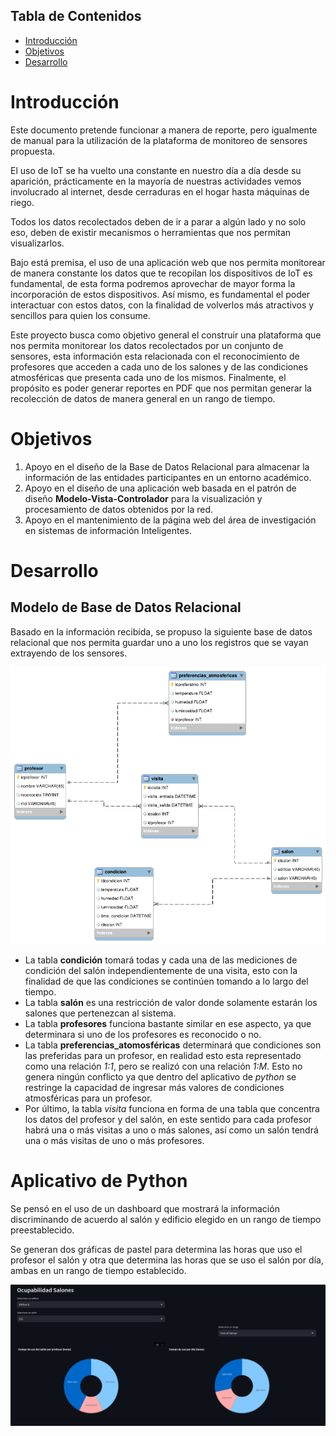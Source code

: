 ## Tabla de Contenidos

- [Introducción](#introducción)
- [Objetivos](#Objetivos)
- [Desarrollo](#Desarrollo)

# Introducción

Este documento pretende funcionar a manera de reporte, pero igualmente de manual para la utilización de la plataforma de monitoreo de sensores propuesta. 

El uso de IoT se ha vuelto una constante en nuestro día a día desde su aparición, prácticamente en la mayoría de nuestras actividades vemos involucrado al internet, desde cerraduras en el hogar hasta máquinas de riego. 

Todos los datos recolectados deben de ir a parar a algún lado y no solo eso, deben de existir mecanismos o herramientas que nos permitan visualizarlos. 

Bajo está premisa, el uso de una aplicación web que nos permita monitorear de manera constante los datos que te recopilan los dispositivos de IoT es fundamental, de esta forma podremos aprovechar de mayor forma la incorporación de estos dispositivos. Así mismo, es fundamental el poder interactuar con estos datos, con la finalidad de volverlos más atractivos y sencillos para quien los consume. 

Este proyecto busca como objetivo general el construir una plataforma que nos permita monitorear los datos recolectados por un conjunto de sensores, esta información esta relacionada con el reconocimiento de profesores que acceden a cada uno de los salones y de las condiciones atmosféricas que presenta cada uno de los mismos. Finalmente, el propósito es poder generar reportes en PDF que nos permitan generar la recolección de datos de manera general en un rango de tiempo. 

# Objetivos 
1. Apoyo en el diseño de la Base de Datos Relacional para almacenar la información de las entidades participantes en un entorno académico.
2. Apoyo en el diseño de una aplicación web basada en el patrón de diseño **Modelo-Vista-Controlador** para la visualización y procesamiento de datos obtenidos por la red.
3. Apoyo en el mantenimiento de la página web del área de investigación en sistemas de información Inteligentes.

# Desarrollo
## Modelo de Base de Datos Relacional
Basado en la información recibida, se propuso la siguiente base de datos relacional que nos permita guardar uno a uno los registros que se vayan extrayendo de los sensores.

![Modelo Relacional Base de Datos Sensores](bd_fig.png)

- La tabla **condición** tomará todas y cada una de las mediciones de condición del salón independientemente de una visita, esto con la finalidad de que las condiciones se continúen tomando a lo largo del tiempo.
- La tabla **salón** es una restricción de valor donde solamente estarán los salones que pertenezcan al sistema. 
- La tabla **profesores** funciona bastante similar en ese aspecto, ya que determinara si uno de los profesores es reconocido o no. 
- La tabla **preferencias_atomosféricas** determinará que condiciones son las preferidas para un profesor, en realidad esto esta representado como una relación *1:1*, pero se realizó con una relación *1:M*. Esto no genera ningún conflicto ya que dentro del aplicativo de *python* se restringe la capacidad de ingresar más valores de condiciones atmosféricas para un profesor. 
- Por último, la tabla *visita* funciona en forma de una tabla que concentra los datos del profesor y del salón, en este sentido para cada profesor habrá una o más visitas a uno o más salones, así como un salón tendrá una o más visitas de uno o más profesores. 

# Aplicativo de Python
Se pensó en el uso de un dashboard que mostrará la información discriminando de acuerdo al salón y edificio elegido en un rango de tiempo preestablecido. 

Se generan dos gráficas de pastel para determina las horas que uso el profesor el salón y otra que determina las horas que se uso el salón por día, ambas en un rango de tiempo establecido. 

![Dashboard](db_1.png)




